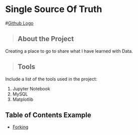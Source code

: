# Single Source Of Truth

#[Github Logo](https://github.githubassets.com/images/modules/logos_page/Octocat.png "Github logo - markdown")

<a class="anchor" id="about the project"></a>
>## About the Project
Creating a place to go to share what I have learned with Data.
<a class="anchor" id="tools"></a>

>## Tools
Include a list of the tools used in the project:
1. Jupyter Notebook
2. MySQL
3. Matplotlib


## Table of Contents Example
* [Forking](#Spoon-Knife)
  
